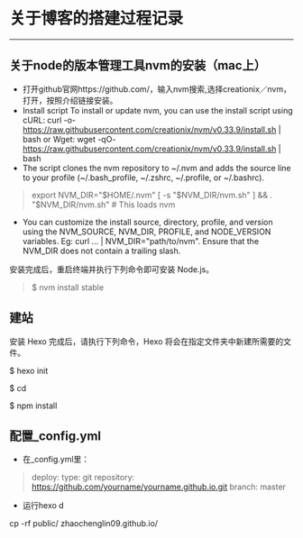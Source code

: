 # 关于博客的搭建过程记录
---
## 关于node的版本管理工具nvm的安装（mac上）

 * 打开github官网https://github.com/，输入nvm搜索,选择creationix／nvm，打开，按照介绍链接安装。
 * Install script
To install or update nvm, you can use the install script using cURL:
curl -o- https://raw.githubusercontent.com/creationix/nvm/v0.33.9/install.sh | bash
or Wget:
wget -qO- https://raw.githubusercontent.com/creationix/nvm/v0.33.9/install.sh | bash
 * The script clones the nvm repository to ~/.nvm and adds the source line to your profile (~/.bash_profile, ~/.zshrc, ~/.profile, or ~/.bashrc).
 > export NVM_DIR="$HOME/.nvm"
 > [ -s "$NVM_DIR/nvm.sh" ] && \. "$NVM_DIR/nvm.sh" # This loads nvm

* You can customize the install source, directory, profile, and version using the NVM_SOURCE, NVM_DIR, PROFILE, and NODE_VERSION variables. Eg: curl ... | NVM_DIR="path/to/nvm". Ensure that the NVM_DIR does not contain a trailing slash.


安装完成后，重启终端并执行下列命令即可安装 Node.js。
  > $ nvm install stable

## 建站
  安装 Hexo 完成后，请执行下列命令，Hexo 将会在指定文件夹中新建所需要的文件。

  $ hexo init <folder>  

  $ cd <folder>

  $ npm install

## 配置_config.yml

- 在_config.yml里：

> deploy:
  type: git
  repository: https://github.com/yourname/yourname.github.io.git
  branch: master

- 运行hexo d



cp -rf public/  zhaochenglin09.github.io/
